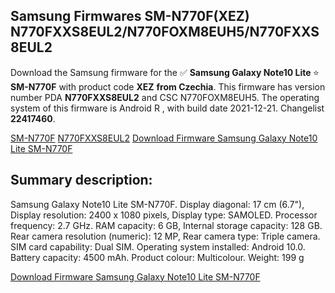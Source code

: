 <h2>Samsung Firmwares SM-N770F(XEZ) N770FXXS8EUL2/N770FOXM8EUH5/N770FXXS8EUL2</h2>
Download the Samsung firmware for the ✅ <strong>Samsung Galaxy Note10 Lite </strong> ⭐ <strong>SM-N770F</strong> with product code <strong>XEZ</strong> <strong> from Czechia</strong>. This firmware has version number PDA <strong>N770FXXS8EUL2</strong> and CSC N770FOXM8EUH5. The operating system of this firmware is Android R , with build date 2021-12-21. Changelist <strong>22417460</strong>.

[SM-N770F](https://samfirm.shop/samsung/model/SM-N770F)
[N770FXXS8EUL2](https://samfirm.shop/samsung/pda/N770FXXS8EUL2)
[Download Firmware Samsung Galaxy Note10 Lite SM-N770F](https://samfirm.shop/samsung/firmware/484189)
<h2>Summary description:</h2>
<p>Samsung Galaxy Note10 Lite SM-N770F. Display diagonal: 17 cm (6.7"), Display resolution: 2400 x 1080 pixels, Display type: SAMOLED. Processor frequency: 2.7 GHz. RAM capacity: 6 GB, Internal storage capacity: 128 GB. Rear camera resolution (numeric): 12 MP, Rear camera type: Triple camera. SIM card capability: Dual SIM. Operating system installed: Android 10.0. Battery capacity: 4500 mAh. Product colour: Multicolour. Weight: 199 g</p>


[Download Firmware Samsung Galaxy Note10 Lite SM-N770F](https://samfirm.shop/samsung/firmware/484189)
